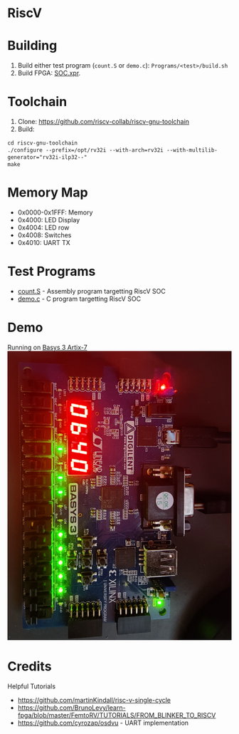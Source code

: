 # RiscV

# Building 
1. Build either test program (`count.S` or `demo.c`): ```Programs/<test>/build.sh```
2. Build FPGA: [SOC.xpr](Rtl\SoC.xpr).

# Toolchain
1. Clone: https://github.com/riscv-collab/riscv-gnu-toolchain
2. Build:
```
cd riscv-gnu-toolchain
./configure --prefix=/opt/rv32i --with-arch=rv32i --with-multilib-generator="rv32i-ilp32--"
make
```

# Memory Map
* 0x0000-0x1FFF: Memory
* 0x4000: LED Display
* 0x4004: LED row
* 0x4008: Switches
* 0x4010: UART TX

# Test Programs
* [count.S](Programs/Count/count.S) - Assembly program targetting RiscV SOC
* [demo.c](Programs/Demo/demo.c) - C program targetting RiscV SOC

# Demo
Running on [Basys 3 Artix-7](https://digilent.com/shop/basys-3-artix-7-fpga-trainer-board-recommended-for-introductory-users/)
![Demo](Docs/Images/Demo.png)

# Credits
Helpful Tutorials
* https://github.com/martinKindall/risc-v-single-cycle
* https://github.com/BrunoLevy/learn-fpga/blob/master/FemtoRV/TUTORIALS/FROM_BLINKER_TO_RISCV
* https://github.com/cyrozap/osdvu - UART implementation